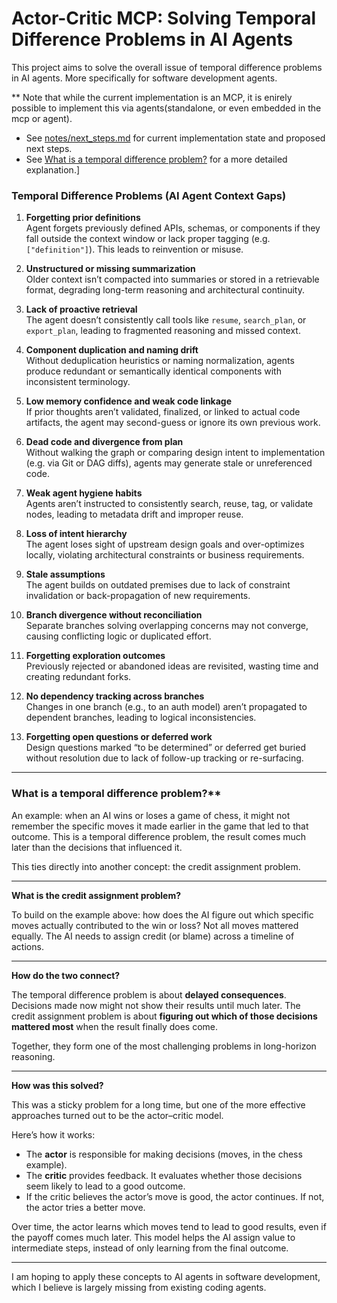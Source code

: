 # Actor-Critic MCP: Solving Temporal Difference Problems in AI Agents

This project aims to solve the overall issue of temporal difference problems in AI agents. More specifically for software development agents.

\*\* Note that while the current implementation is an MCP, it is enirely possible to implement this via agents(standalone, or even embedded in the mcp or agent).

- See [notes/next_steps.md](notes/next_steps.md) for current implementation state and proposed next steps.
- See [What is a temporal difference problem?](#what-is-a-temporal-difference-problem) for a more detailed explanation.]

### Temporal Difference Problems (AI Agent Context Gaps)

1. **Forgetting prior definitions**  
   Agent forgets previously defined APIs, schemas, or components if they fall outside the context window or lack proper tagging (e.g. `["definition"]`). This leads to reinvention or misuse.

2. **Unstructured or missing summarization**  
   Older context isn’t compacted into summaries or stored in a retrievable format, degrading long-term reasoning and architectural continuity.

3. **Lack of proactive retrieval**  
   The agent doesn’t consistently call tools like `resume`, `search_plan`, or `export_plan`, leading to fragmented reasoning and missed context.

4. **Component duplication and naming drift**  
   Without deduplication heuristics or naming normalization, agents produce redundant or semantically identical components with inconsistent terminology.

5. **Low memory confidence and weak code linkage**  
   If prior thoughts aren’t validated, finalized, or linked to actual code artifacts, the agent may second-guess or ignore its own previous work.

6. **Dead code and divergence from plan**  
   Without walking the graph or comparing design intent to implementation (e.g. via Git or DAG diffs), agents may generate stale or unreferenced code.

7. **Weak agent hygiene habits**  
   Agents aren’t instructed to consistently search, reuse, tag, or validate nodes, leading to metadata drift and improper reuse.

8. **Loss of intent hierarchy**  
   The agent loses sight of upstream design goals and over-optimizes locally, violating architectural constraints or business requirements.

9. **Stale assumptions**  
   The agent builds on outdated premises due to lack of constraint invalidation or back-propagation of new requirements.

10. **Branch divergence without reconciliation**  
    Separate branches solving overlapping concerns may not converge, causing conflicting logic or duplicated effort.

11. **Forgetting exploration outcomes**  
    Previously rejected or abandoned ideas are revisited, wasting time and creating redundant forks.

12. **No dependency tracking across branches**  
    Changes in one branch (e.g., to an auth model) aren’t propagated to dependent branches, leading to logical inconsistencies.

13. **Forgetting open questions or deferred work**  
    Design questions marked “to be determined” or deferred get buried without resolution due to lack of follow-up tracking or re-surfacing.

---

### What is a temporal difference problem?\*\*

An example: when an AI wins or loses a game of chess, it might not remember the specific moves it made earlier in the game that led to that outcome. This is a temporal difference problem, the result comes much later than the decisions that influenced it.

This ties directly into another concept: the credit assignment problem.

---

**What is the credit assignment problem?**

To build on the example above: how does the AI figure out which specific moves actually contributed to the win or loss? Not all moves mattered equally. The AI needs to assign credit (or blame) across a timeline of actions.

---

**How do the two connect?**

The temporal difference problem is about **delayed consequences**. Decisions made now might not show their results until much later.
The credit assignment problem is about **figuring out which of those decisions mattered most** when the result finally does come.

Together, they form one of the most challenging problems in long-horizon reasoning.

---

**How was this solved?**

This was a sticky problem for a long time, but one of the more effective approaches turned out to be the actor–critic model.

Here’s how it works:

- The **actor** is responsible for making decisions (moves, in the chess example).
- The **critic** provides feedback. It evaluates whether those decisions seem likely to lead to a good outcome.
- If the critic believes the actor’s move is good, the actor continues. If not, the actor tries a better move.

Over time, the actor learns which moves tend to lead to good results, even if the payoff comes much later. This model helps the AI assign value to intermediate steps, instead of only learning from the final outcome.

---

I am hoping to apply these concepts to AI agents in software development, which I believe is largely missing from existing coding agents.
